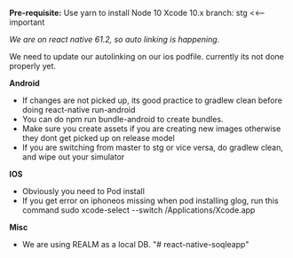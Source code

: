 **Pre-requisite:**
Use yarn to install
Node 10
Xcode 10.x
branch: stg <<-- important

*We are on react native 61.2, so auto linking is happening.*

We need to update our autolinking on our ios podfile. currently its not done properly yet.

**Android**
- If changes are not picked up, its good practice to gradlew clean before doing react-native run-android
- You can do npm run bundle-android to create bundles.
- Make sure you create assets if you are creating new images otherwise they dont get picked up on release model
- If you are switching from master to stg or vice versa, do gradlew clean, and wipe out your simulator

**IOS**
- Obviously you need to Pod install
- If you get error on iphoneos missing when pod installing glog, run this command
sudo xcode-select --switch /Applications/Xcode.app

**Misc**
- We are using REALM as a local DB.
"# react-native-soqleapp" 
